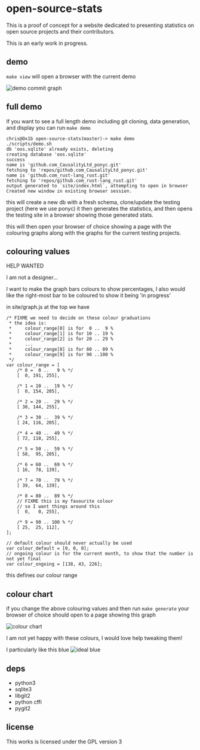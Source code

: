 open-source-stats
=================

This is a proof of concept for a website dedicated to presenting statistics on open source projects and their contributors.

This is an early work in progress.

demo
----

`make view` will open a browser with the current demo

![demo commit graph](https://raw.githubusercontent.com/mkfifo/open-source-stats/master/resources/oos-demo.png )


full demo
----

If you want to see a full length demo including git cloning, data generation, and display you can run `make demo`

    chris@Ox1b open-source-stats(master)-> make demo
    ./scripts/demo.sh
    db 'oos.sqlite' already exists, deleting
    creating database 'oos.sqlite'
    success
    name is 'github.com_CausalityLtd_ponyc.git'
    fetching to 'repos/github.com_CausalityLtd_ponyc.git'
    name is 'github.com_rust-lang_rust.git'
    fetching to 'repos/github.com_rust-lang_rust.git'
    output generated to `site/index.html`, attempting to open in browser
    Created new window in existing browser session.

this will create a new db with a fresh schema, clone/update the testing project (here we use ponyc)
it then generates the statistics, and then opens the testing site in a browser showing those generated stats.

this will then open your browser of choice showing a page with the colouring graphs along with the graphs for the current
testing projects.

colouring values
----------------

HELP WANTED

I am not a designer...

I want to make the graph bars colours to show percentages,
I also would like the right-most bar to be coloured to show it being 'in progress'

in site/graph.js at the top we have

    /* FIXME we need to decide on these colour graduations
     * the idea is:
     *     colour_range[0] is for  0 ..  9 %
     *     colour_range[1] is for 10 .. 19 %
     *     colour_range[2] is for 20 .. 29 %
     *     ...
     *     colour_range[8] is for 80 .. 89 %
     *     colour_range[9] is for 90 ..100 %
     */
    var colour_range = [
        /* 0 =  0 ..   9 % */
        [  0, 191, 255],

        /* 1 = 10 ..  19 % */
        [  0, 154, 205],

        /* 2 = 20 ..  29 % */
        [ 30, 144, 255],

        /* 3 = 30 ..  39 % */
        [ 24, 116, 205],

        /* 4 = 40 ..  49 % */
        [ 72, 118, 255],

        /* 5 = 50 ..  59 % */
        [ 58,  95, 205],

        /* 6 = 60 ..  69 % */
        [ 16,  78, 139],

        /* 7 = 70 ..  79 % */
        [ 39,  64, 139],

        /* 8 = 80 ..  89 % */
        // FIXME this is my favourite colour
        // so I want things around this
        [  0,   0, 255],

        /* 9 = 90 .. 100 % */
        [ 25,  25, 112],
    ];

    // default colour should never actually be used
    var colour_default = [0, 0, 0];
    // ongoing colour is for the current month, to show that the number is not yet final
    var colour_ongoing = [138, 43, 226];


this defines our colour range


colour chart
------------

if you change the above colouring values and then run `make generate` your browser of choice should open to a page showing this graph

![colour chart](https://raw.githubusercontent.com/mkfifo/open-source-stats/master/resources/colour_chart.png )

I am not yet happy with these colours, I would love help tweaking them!

I particularly like this blue
![ideal blue](https://raw.githubusercontent.com/mkfifo/open-source-stats/master/resources/ideal_blue.png )


deps
----

 * python3
 * sqlite3
 * libgit2
 * python cffi
 * pygit2

license
-------

This works is licensed under the GPL version 3



